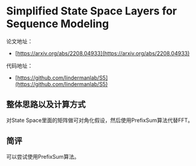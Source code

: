# Simplified State Space Layers for Sequence Modeling

论文地址：

- [https://arxiv.org/abs/2208.04933](https://arxiv.org/abs/2208.04933)

代码地址：

- [https://github.com/lindermanlab/S5](https://github.com/lindermanlab/S5)



## 整体思路以及计算方式

对State Space里面的矩阵做可对角化假设，然后使用PrefixSum算法代替FFT。



## 简评

可以尝试使用PrefixSum算法。